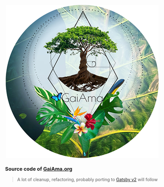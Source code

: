 <p align="center">
  <a href="https://www.gaiama.org"><img src="./src/assets/gaiama-avatar.png"></a>
</p>

### Source code of [GaiAma.org](https://www.gaiama.org)

> A lot of cleanup, refactoring, probably porting to [Gatsby v2](https://gatsby.org) will follow
